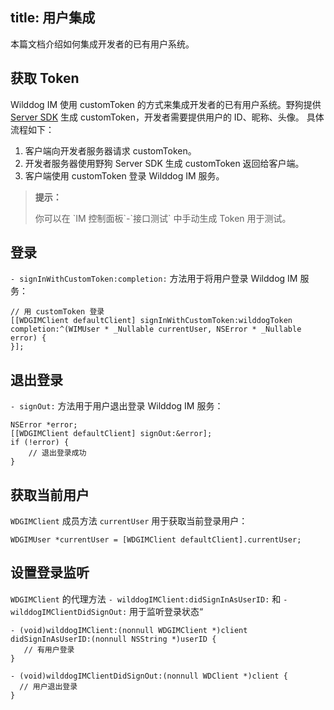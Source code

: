 title: 用户集成
---

本篇文档介绍如何集成开发者的已有用户系统。

## 获取 Token

Wilddog IM 使用 customToken 的方式来集成开发者的已有用户系统。野狗提供 [Server SDK](/guide/auth/server/server.html) 生成 customToken，开发者需要提供用户的 ID、昵称、头像。
具体流程如下：
1. 客户端向开发者服务器请求 customToken。
2. 开发者服务器使用野狗 Server SDK 生成 customToken 返回给客户端。
3. 客户端使用 customToken 登录 Wilddog IM 服务。

<blockquote class="notice">
  <p><strong>提示：</strong></p>
  你可以在 `IM 控制面板`-`接口测试` 中手动生成 Token 用于测试。
</blockquote>


## 登录

`- signInWithCustomToken:completion:` 方法用于将用户登录 Wilddog IM 服务：

```objc
// 用 customToken 登录
[[WDGIMClient defaultClient] signInWithCustomToken:wilddogToken completion:^(WIMUser * _Nullable currentUser, NSError * _Nullable error) {
}];

```

## 退出登录

`- signOut:` 方法用于用户退出登录 Wilddog IM 服务：

```objc
NSError *error;
[[WDGIMClient defaultClient] signOut:&error];
if (!error) {
    // 退出登录成功
}

```
	
## 获取当前用户

`WDGIMClient` 成员方法 `currentUser` 用于获取当前登录用户：

```objc
WDGIMUser *currentUser = [WDGIMClient defaultClient].currentUser;

```

## 设置登录监听

`WDGIMClient` 的代理方法 `- wilddogIMClient:didSignInAsUserID:` 和 `- wilddogIMClientDidSignOut:` 用于监听登录状态“

 ```objc
- (void)wilddogIMClient:(nonnull WDGIMClient *)client didSignInAsUserID:(nonnull NSString *)userID {
	// 有用户登录
}

- (void)wilddogIMClientDidSignOut:(nonnull WDClient *)client {
   // 用户退出登录
}

```
 
 
 